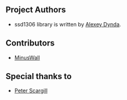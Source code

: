 ## Project Authors

* ssd1306 library is written by [Alexey Dynda](https://github.com/lexus2k).

## Contributors

* [MinusWall](https://github.com/minuswall)

## Special thanks to

* [Peter Scargill](https://github.com/scargill)
